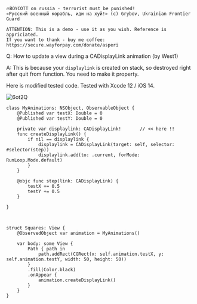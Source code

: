 ```
🔥BOYCOTT on russia - terrorist must be punished!
«Русский военный корабль, иди на хуй!» (c) Grybov, Ukrainian Frontier Guard

ATTENTION: This is a demo - use it as you wish. Reference is appriciated.
If you want to thank - buy me coffee: https://secure.wayforpay.com/donate/asperi
```

Q: How to update a view during a CADisplayLink animation (by West1)

A: This is because your `displaylink` is created on stack, so destroyed right after quit from function. You need to make it property.

Here is modified tested code. Tested with Xcode 12 / iOS 14.

![6ot2Q](https://user-images.githubusercontent.com/62171579/180137756-a6e9f104-ef0c-4b72-8045-471e237d569f.gif)

```
class MyAnimations: NSObject, ObservableObject {
    @Published var testX: Double = 0
    @Published var testY: Double = 0

    private var displaylink: CADisplayLink!       // << here !!
    func createDisplayLink() {
        if nil == displaylink {
            displaylink = CADisplayLink(target: self, selector: #selector(step))
            displaylink.add(to: .current, forMode: RunLoop.Mode.default)
        }
    }

    @objc func step(link: CADisplayLink) {
        testX += 0.5
        testY += 0.5
    }

}



struct Squares: View {
    @ObservedObject var animation = MyAnimations()

    var body: some View {
        Path { path in
            path.addRect(CGRect(x: self.animation.testX, y: self.animation.testY, width: 50, height: 50))
        }
        .fill(Color.black)
        .onAppear {
            animation.createDisplayLink()
        }
    }
}
```
